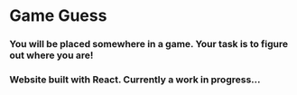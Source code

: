 # Game Guess
### You will be placed somewhere in a game. Your task is to figure out where you are!
### Website built with React. Currently a work in progress...

